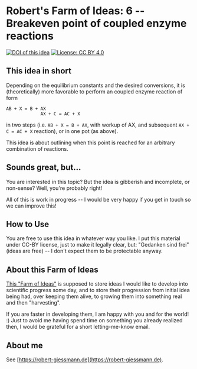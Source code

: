 # Robert's Farm of Ideas: 6 -- Breakeven point of coupled enzyme reactions

[![DOI of this idea](https://zenodo.org/badge/doi/10.5281/zenodo.4556450.svg)](https://doi.org/10.5281/zenodo.4556450)
[![License: CC BY 4.0](https://img.shields.io/badge/License-CC%20BY%204.0-green.svg)](https://creativecommons.org/licenses/by/4.0/)

## This idea in short
Depending on the equilibrium constants and the desired conversions, it is (theoretically) more favorable to perform an coupled enzyme reaction of form 

```
AB + X = B + AX 
             AX + C = AC + X
```

in two steps (i.e. `AB + X = B + AX`, with workup of AX, and subsequent `AX + C = AC + X` reaction), or in one pot (as above).

This idea is about outlining when this point is reached for an arbitrary combination of reactions. 

## Sounds great, but...
You are interested in this topic? But the idea is gibberish and incomplete, or non-sense? Well, you're probably right! 

All of this is work in progress -- I would be very happy if you get in touch so we can improve this!

## How to Use
You are free to use this idea in whatever way you like. I put this material under CC-BY license, just to make it legally clear, but: "Gedanken sind frei" (ideas are free) -- I don't expect them to be protectable anyway.

## About this Farm of Ideas
[This "Farm of Ideas"](https://github.com/roberts-farm-of-ideas) is supposed to store ideas I would like to develop into scientific progress some day, and to store their progression from initial idea being had, over keeping them alive, to growing them into something real and then "harvesting". 

If you are faster in developing them, I am happy with you and for the world! :) Just to avoid me having spend time on something you already realized then, I would be grateful for a short letting-me-know email.

## About me
See [https://robert-giessmann.de](https://robert-giessmann.de).
